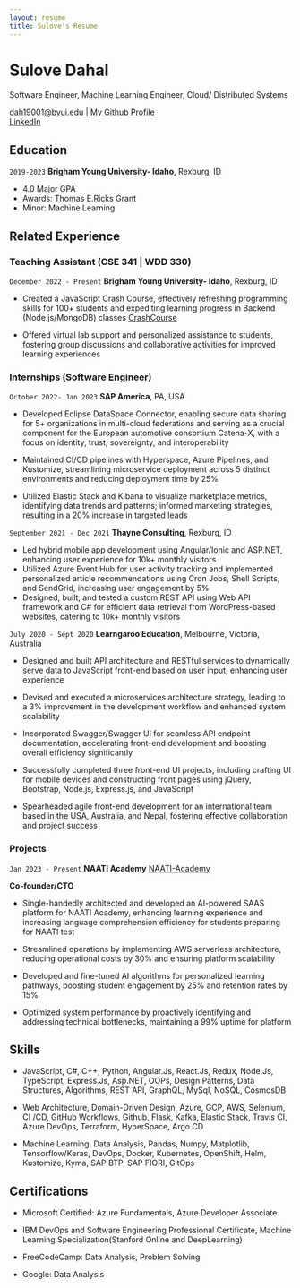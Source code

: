 ```yaml
---
layout: resume
title: Sulove's Resume
---
```


# Sulove Dahal

Software Engineer, Machine Learning Engineer, Cloud/ Distributed Systems

<div id="webaddress">
<a href="#">dah19001@byui.edu</a>
| <a href="https://github.com/Its-suLav-D">My Github Profile </a>
</div>
<div>
 <a href="https://www.linkedin.com/in/sulove-dahal-4499a2181/"> LinkedIn </a>
</div>

## Education

`2019-2023`
**Brigham Young University- Idaho**, Rexburg, ID

- 4.0 Major GPA
- Awards: Thomas E.Ricks Grant
- Minor: Machine Learning

## Related Experience

### Teaching Assistant (CSE 341 | WDD 330)

`December 2022 - Present`
**Brigham Young University- Idaho**, Rexburg, ID

- Created a JavaScript Crash Course, effectively refreshing programming skills for 100+ students and expediting learning progress in Backend (Node.js/MongoDB) classes [CrashCourse](https://its-sulav-d.github.io/JS-Crash-Quarto-2/)

- Offered virtual lab support and personalized assistance to students, fostering group discussions and collaborative activities for improved learning experiences

### Internships (Software Engineer)

`October 2022- Jan 2023`
**SAP America**, PA, USA

- Developed Eclipse DataSpace Connector, enabling secure data sharing for 5+ organizations in multi-cloud federations and serving as a crucial component for the European automotive consortium Catena-X, with a focus on identity, trust, sovereignty, and interoperability

- Maintained CI/CD pipelines with Hyperspace, Azure Pipelines, and Kustomize, streamlining microservice deployment across 5 distinct environments and reducing deployment time by 25%

- Utilized Elastic Stack and Kibana to visualize marketplace metrics, identifying data trends and patterns; informed marketing strategies, resulting in a 20% increase in targeted leads

`September 2021 - Dec 2021`
**Thayne Consulting**, Rexburg, ID

- Led hybrid mobile app development using Angular/Ionic and ASP.NET, enhancing user experience for 10k+ monthly
  visitors
- Utilized Azure Event Hub for user activity tracking and implemented personalized article recommendations using Cron
  Jobs, Shell Scripts, and SendGrid, increasing user engagement by 5%
- Designed, built, and tested a custom REST API using Web API framework and C# for efficient data retrieval from
  WordPress-based websites, catering to 10k+ monthly visitors

`July 2020 - Sept 2020`
**Learngaroo Education**, Melbourne, Victoria, Australia

- Designed and built API architecture and RESTful services to dynamically serve data to JavaScript front-end based on user input, enhancing user experience

- Devised and executed a microservices architecture strategy, leading to a 3% improvement in the development workflow and enhanced system scalability
- Incorporated Swagger/Swagger UI for seamless API endpoint documentation, accelerating front-end development and boosting overall efficiency significantly

- Successfully completed three front-end UI projects, including crafting UI for mobile devices and constructing front pages using jQuery, Bootstrap, Node.js, Express.js, and JavaScript

- Spearheaded agile front-end development for an international team based in the USA, Australia, and Nepal, fostering effective collaboration and project success

### Projects

`Jan 2023 - Present`
**NAATI Academy** [NAATI-Academy](https://www.naatiacademy.com)

**Co-founder/CTO**

- Single-handedly architected and developed an AI-powered SAAS platform for NAATI Academy, enhancing learning experience and increasing language comprehension efficiency for students preparing for NAATI test

- Streamlined operations by implementing AWS serverless architecture, reducing operational costs by 30% and ensuring platform scalability

- Developed and fine-tuned AI algorithms for personalized learning pathways, boosting student engagement by 25% and retention rates by 15%

- Optimized system performance by proactively identifying and addressing technical bottlenecks, maintaining a 99% uptime for platform

## Skills

- JavaScript, C#, C++, Python, Angular.Js, React.Js, Redux, Node.Js, TypeScript, Express.Js, Asp.NET, OOPs, Design Patterns, Data Structures, Algorithms, REST API, GraphQL, MySql, NoSQL, CosmosDB

- Web Architecture, Domain-Driven Design, Azure, GCP, AWS, Selenium, CI /CD, GitHub Workflows, Github, Flask, Kafka, Elastic Stack, Travis CI, Azure DevOps, Terraform, HyperSpace, Argo CD

- Machine Learning, Data Analysis, Pandas, Numpy, Matplotlib, Tensorflow/Keras, DevOps, Docker, Kubernetes, OpenShift, Helm, Kustomize, Kyma, SAP BTP, SAP FIORI, GitOps

## Certifications

- Microsoft Certified: Azure Fundamentals, Azure Developer Associate

- IBM DevOps and Software Engineering Professional Certificate, Machine Learning Specialization(Stanford Online and
  DeepLearning)

- FreeCodeCamp: Data Analysis, Problem Solving

- Google: Data Analysis

<!-- ### Footer

Last updated: March 2023 -->
